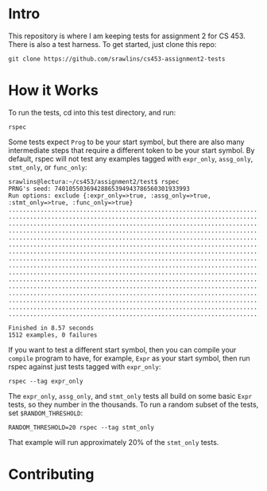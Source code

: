 Intro
=====

This repository is where I am keeping tests for assignment 2 for CS 453. There is also a test harness. To get started, just clone this repo:

    git clone https://github.com/srawlins/cs453-assignment2-tests

How it Works
============

To run the tests, cd into this test directory, and run:

    rspec

Some tests expect `Prog` to be your start symbol, but there are also many intermediate steps that require a different token to be your start symbol. By default, rspec will not test any examples tagged with `expr_only`, `assg_only`, `stmt_only`, or `func_only`:

```
srawlins@lectura:~/cs453/assignment2/test$ rspec
PRNG's seed: 74010550369428865394943786560301933993
Run options: exclude {:expr_only=>true, :assg_only=>true, :stmt_only=>true, :func_only=>true}
................................................................................................
................................................................................................
................................................................................................
................................................................................................
................................................................................................
................................................................................................
................................................................................................
................................................................................................
................................................................................................
................................................................................................
................................................................................................
................................................................................................
................................................................................................
................................................................................................
................................................................................................
........................................................................

Finished in 8.57 seconds
1512 examples, 0 failures
```

If you want to test a different start symbol, then you can compile your `compile` program to
have, for example, `Expr` as your start symbol, then run rspec against just tests tagged with
`expr_only`:

```
rspec --tag expr_only
```

The `expr_only`, `assg_only`, and `stmt_only` tests all build on some basic `Expr` tests, so they number in the thousands. To run a random subset of the tests, set `$RANDOM_THRESHOLD`:

```
RANDOM_THRESHOLD=20 rspec --tag stmt_only
```

That example will run approximately 20% of the `stmt_only` tests.

Contributing
============

